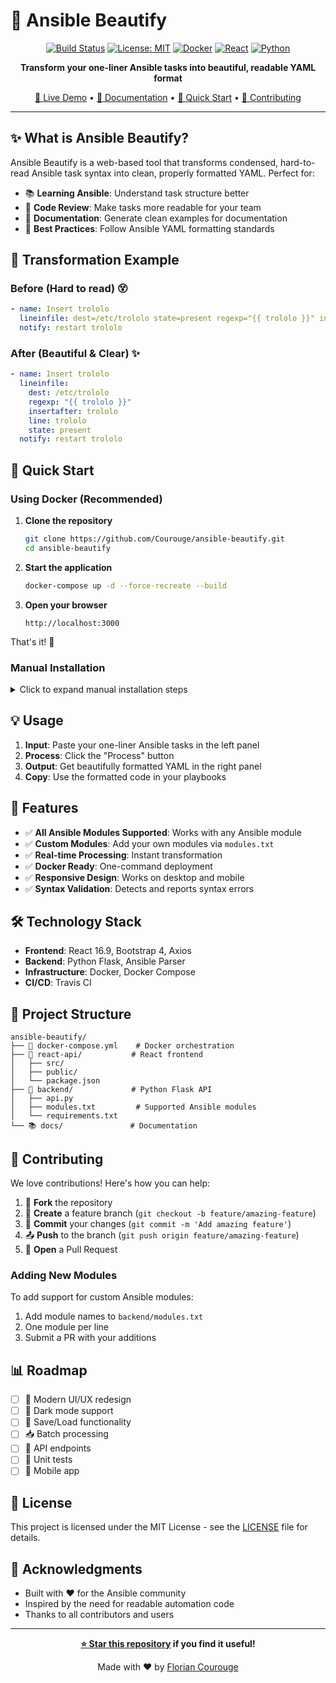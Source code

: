 # 🎨 Ansible Beautify

<div align="center">

[![Build Status](https://travis-ci.com/Courouge/ansible-beautify.svg?branch=master)](https://travis-ci.com/Courouge/ansible-beautify)
[![License: MIT](https://img.shields.io/badge/License-MIT-yellow.svg)](LICENSE)
[![Docker](https://img.shields.io/badge/Docker-Ready-blue.svg)](docker-compose.yml)
[![React](https://img.shields.io/badge/React-16.9-blue.svg)](react-api/package.json)
[![Python](https://img.shields.io/badge/Python-3.x-green.svg)](backend/requirements.txt)

**Transform your one-liner Ansible tasks into beautiful, readable YAML format**

[🚀 Live Demo](#demo) • [📖 Documentation](#usage) • [🐳 Quick Start](#quick-start) • [🤝 Contributing](#contributing)

</div>

---

## ✨ What is Ansible Beautify?

Ansible Beautify is a web-based tool that transforms condensed, hard-to-read Ansible task syntax into clean, properly formatted YAML. Perfect for:

- 📚 **Learning Ansible**: Understand task structure better
- 🔧 **Code Review**: Make tasks more readable for your team
- 📝 **Documentation**: Generate clean examples for documentation
- 🎯 **Best Practices**: Follow Ansible YAML formatting standards

## 🔄 Transformation Example

### Before (Hard to read) 😵
```yaml
- name: Insert trololo
  lineinfile: dest=/etc/trololo state=present regexp="{{ trololo }}" insertafter="trololo" line="trololo"
  notify: restart trololo
```

### After (Beautiful & Clear) ✨
```yaml
- name: Insert trololo
  lineinfile:
    dest: /etc/trololo
    regexp: "{{ trololo }}"
    insertafter: trololo
    line: trololo
    state: present
  notify: restart trololo
```

## 🚀 Quick Start

### Using Docker (Recommended)

1. **Clone the repository**
   ```bash
   git clone https://github.com/Courouge/ansible-beautify.git
   cd ansible-beautify
   ```

2. **Start the application**
   ```bash
   docker-compose up -d --force-recreate --build
   ```

3. **Open your browser**
   ```
   http://localhost:3000
   ```

That's it! 🎉

### Manual Installation

<details>
<summary>Click to expand manual installation steps</summary>

#### Backend Setup
```bash
cd backend
pip install -r requirements.txt
python api.py
```

#### Frontend Setup
```bash
cd react-api
npm install
npm start
```

</details>

## 💡 Usage

1. **Input**: Paste your one-liner Ansible tasks in the left panel
2. **Process**: Click the "Process" button
3. **Output**: Get beautifully formatted YAML in the right panel
4. **Copy**: Use the formatted code in your playbooks

## 🌟 Features

- ✅ **All Ansible Modules Supported**: Works with any Ansible module
- ✅ **Custom Modules**: Add your own modules via `modules.txt`
- ✅ **Real-time Processing**: Instant transformation
- ✅ **Docker Ready**: One-command deployment
- ✅ **Responsive Design**: Works on desktop and mobile
- ✅ **Syntax Validation**: Detects and reports syntax errors

## 🛠️ Technology Stack

- **Frontend**: React 16.9, Bootstrap 4, Axios
- **Backend**: Python Flask, Ansible Parser
- **Infrastructure**: Docker, Docker Compose
- **CI/CD**: Travis CI

## 📁 Project Structure

```
ansible-beautify/
├── 🐳 docker-compose.yml    # Docker orchestration
├── 📱 react-api/           # React frontend
│   ├── src/
│   ├── public/
│   └── package.json
├── 🐍 backend/             # Python Flask API
│   ├── api.py
│   ├── modules.txt         # Supported Ansible modules
│   └── requirements.txt
└── 📚 docs/               # Documentation
```

## 🤝 Contributing

We love contributions! Here's how you can help:

1. 🍴 **Fork** the repository
2. 🌿 **Create** a feature branch (`git checkout -b feature/amazing-feature`)
3. 💾 **Commit** your changes (`git commit -m 'Add amazing feature'`)
4. 📤 **Push** to the branch (`git push origin feature/amazing-feature`)
5. 🔄 **Open** a Pull Request

### Adding New Modules

To add support for custom Ansible modules:
1. Add module names to `backend/modules.txt`
2. One module per line
3. Submit a PR with your additions

## 📊 Roadmap

- [ ] 🎨 Modern UI/UX redesign
- [ ] 🌙 Dark mode support
- [ ] 💾 Save/Load functionality
- [ ] 📥 Batch processing
- [ ] 🔗 API endpoints
- [ ] 🧪 Unit tests
- [ ] 📱 Mobile app

## 📄 License

This project is licensed under the MIT License - see the [LICENSE](LICENSE) file for details.

## 🙏 Acknowledgments

- Built with ❤️ for the Ansible community
- Inspired by the need for readable automation code
- Thanks to all contributors and users

---

<div align="center">

**[⭐ Star this repository](https://github.com/Courouge/ansible-beautify) if you find it useful!**

Made with ❤️ by [Florian Courouge](https://fr.linkedin.com/in/floriancourouge)

</div>
